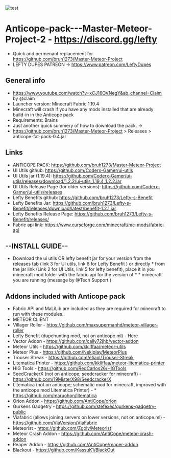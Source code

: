 ![test](https://github.com/frozesentic/Anticope-pack---Master-Meteor-Project-2/assets/99868523/af142667-0cb1-497a-83d7-2ee3cb5ed21b)


# Anticope-pack---Master-Meteor-Project-2 - https://discord.gg/lefty
* Quick and permenant replacement for https://github.com/bruh1273/Master-Meteor-Project
* LEFTY DUPES PATREON -> https://www.patreon.com/LeftyDupes

## General info
* https://www.youtube.com/watch?v=xCJ16OVNegY&ab_channel=Claim by @claim
* Launcher version: Minecraft Fabric 1.19.4
* Minecraft will crash if you have any mods installed that are already build-in in the Anticope pack
* Requirements: Brains
* Just another quick summery of how to download the pack. ->
* https://github.com/bruh1273/Master-Meteor-Project > Releases > anticope-fat-pack-0.4.jar

## Links
* ANTICOPE PACK: https://github.com/bruh1273/Master-Meteor-Project
* UI Utils github: https://github.com/Coderx-Gamer/ui-utils
* UI Utils jar (1.19.4): https://github.com/Coderx-Gamer/ui-utils/releases/download/1.2.2/ui-utils_1.19.4_1.2.2.jar
* UI Utils Release Page (for older versions): https://github.com/Coderx-Gamer/ui-utils/releases
* Lefty Benefits github: https://github.com/bruh1273/Lefty-s-Benefit
* Lefty Benefits Jar: https://github.com/bruh1273/Lefty-s-Benefit/releases/download/latest/benefit-1.2.1.jar
* Lefty Benefits Release Page: https://github.com/bruh1273/Lefty-s-Benefit/releases/
* Fabric api link: https://www.curseforge.com/minecraft/mc-mods/fabric-api
## --INSTALL GUIDE--
* Download the ui utils OR lefty benefit jar for your version from the releases tab (link 3 for UI utils, link 6 for Lefty Benefit ) or directly * from the jar link (Link 2 for UI Utils, link 5 for lefty benefit), place it in you minecraft mod folder with the fabric api for the version of * * minecraft you are running (message by @Tech Support )

## Addons included with Anticope pack
* Fabric API and MaLiLib are included as they are required for minecraft to run with these modules.
* METEOR CLIENT
* Villager Roller - https://github.com/maxsupermanhd/meteor-villager-roller
* Lefty Benefit (dupehunting mod, not on anticope.ml) - Here
* Vector Addon - https://github.com/cally72jhb/vector-addon
* Meteor Utils - https://github.com/kkllffaa/meteor-utils
* Meteor Plus - https://github.com/Nekiplay/MeteorPlus
* Trouser Streak - https://github.com/etianl/Trouser-Streak
* Litematica Printer - https://github.com/kkllffaa/meteor-litematica-printer
* HIG Tools - https://github.com/RedCarlos26/HIGTools
* SeedCrackerX (not on anticope; seedcracker for minecraft) - https://github.com/19MisterX98/SeedcrackerX
* Litematica (not on anticope; schematic mod for minecraft, improved with the anticope mod Litematica Printer) - * https://github.com/maruohon/litematica
* Orion Addon - https://github.com/AntiCope/orion
* Gurkens Gadgetry - https://github.com/stefexec/gurkens-gadgetry-public
* Viafabric (allows joining servers on lower versions, not on anticope.ml) - https://github.com/ViaVersion/ViaFabric
* Meteorist - https://github.com/Zgoly/Meteorist
* Meteor Crash Addon - https://github.com/AntiCope/meteor-crash-addon
* Reaper Addon - https://github.com/AntiCope/reaper-addon
* Blackout - https://github.com/KassuK1/BlackOut

